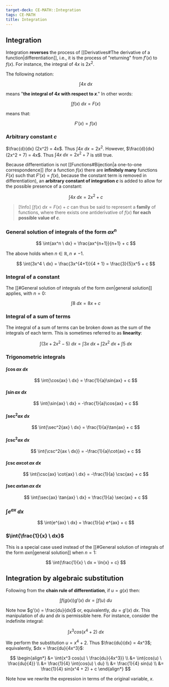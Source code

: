 ```yaml
---
target-deck: CE-MATH::Integration
tags: CE-MATH
title: Integration
---
```


## Integration

Integration **reverses** the process of [[Derivatives#The derivative of a function|differentiation]], i.e., it is the process of "returning" from $f'(x)$ to $f(x)$. For instance, the integral of $4x$ is $2x^2$. 

The following notation:

$$
\int{4x \ dx}
$$

means "**the integral of $4x$ with respect to $x$**." In other words:

$$
\int{f(x) \ dx} = F(x)
$$

means that:

$$
F'(x) = f(x)
$$

<!--ID: 1726484074440-->

### Arbitrary constant $c$

$\frac{d}{dx} (2x^2) = 4x$. Thus $\int{4x \ dx = 2x^2}$. However, $\frac{d}{dx} (2x^2 + 7) = 4x$. Thus $\int{4x \ dx = 2x^2 + 7}$ is still true.

Because differentiation is not [[Functions#Bijection|a one-to-one correspondence]] (for a function $f(x)$ there are **infinitely many** functions $F(x)$ such that $F'(x) = f(x)$, because the constant term is removed in differentiation), an **arbitrary constant of integration $c$** is added to allow for the possible presence of a constant:

$$
\int{4x \ dx} = 2x^2 + c
$$

>[!info] $\int{f(x) \ dx} = F(x) + c$ can thus be said to represent a **family** of functions, where there exists one antiderivative of $f(x)$ **for each possible value of $c$**.

<!--ID: 1726484074443-->

### General solution of integrals of the form $ax^n$

$$
\int{ax^n \ dx} = \frac{ax^{n+1}}{n+1} + c
$$

The above holds when $n \in \mathbb{R}, n \neq -1$.

$$
\int{3x^4 \ dx} = \frac{3x^{4+1}}{4 + 1} = \frac{3}{5}x^5 + c
$$

<!--ID: 1726484074447-->

### Integral of a constant

The [[#General solution of integrals of the form $ax n$|general solution]] applies, with $n = 0$:

$$
\int{8 \ dx} = 8x + c
$$

<!--ID: 1726484074451-->

### Integral of a sum of terms

The integral of a sum of terms can be broken down as the sum of the integrals of each term. This is sometimes referred to as **linearity**:

$$
\int{(3x + 2x^2 - 5) \ dx} = \int{3x \ dx} + \int{2x^2 \ dx} + \int{5 \ dx}
$$

<!--ID: 1726484074454-->

### Trigonometric integrals

<!--ID: 1726484074458-->
<!-- TODO: Some of these may be inaccurate -->

#### $\int{\cos{ax} \ dx}$

$$
\int{\cos{ax} \ dx} = \frac{1}{a}\sin{ax} + c
$$

<!--ID: 1726484074461-->

#### $\int{\sin{ax} \ dx}$

$$
\int{\sin{ax} \ dx} = -\frac{1}{a}\cos{ax} + c
$$

<!--ID: 1726484074465-->

#### $\int{\sec^2{ax} \ dx}$

$$
\int{\sec^2{ax} \ dx} = \frac{1}{a}\tan{ax} + c
$$

<!--ID: 1726484074468-->

#### $\int{\csc^2{ax \ dx}}$

$$
\int{\csc^2{ax \ dx}} = -\frac{1}{a}\cot{ax} + c
$$

<!--ID: 1726484074472-->

#### $\int{\csc{ax} \cot{ax} \ dx}$

$$
\int{\csc{ax} \cot{ax} \ dx} = -\frac{1}{a} \csc{ax} + c
$$

<!--ID: 1726484074476-->

#### $\int{\sec{ax} \tan{ax} \ dx}$

$$
\int{\sec{ax} \tan{ax} \ dx} = \frac{1}{a} \sec{ax} + c
$$

<!--ID: 1726484074479-->

### $\int{e^{ax} \ dx}$

$$
\int{e^{ax} \ dx} = \frac{1}{a} e^{ax} + c
$$

<!--ID: 1726484074482-->

### $\int{\frac{1}{x} \ dx}$

This is a special case used instead of the [[#General solution of integrals of the form $ax n$|general solution]] when $n = 1$:

$$
\int{\frac{1}{x} \ dx = \ln{x} + c}
$$

<!--ID: 1726484074485-->

## Integration by algebraic substitution

Following from the **chain rule of differentiation**, if $u = g(x)$ then:

$$
\int{f(g(x)) g'(x) \ dx} = \int{f(u) \ du}
$$

Note how $g'(x) = \frac{du}{dx}$ or, equivalently, $du = g'(x) \ dx$. This manipulation of $du$ and $dx$ is permissible here. For instance, consider the indefinite integral:

$$
\int{x^3 cos(x^4 + 2) \ dx}
$$

We perform the substitution $u = x^4 + 2$. Thus $\frac{du}{dx} = 4x^3$; equivalently, $dx = \frac{du}{4x^3}$:

$$
\begin{align*}
&= \int{x^3 cos(u) \ \frac{du}{4x^3}} \\
&= \int{cos(u) \ \frac{du}{4}} \\
&= \frac{1}{4} \int{cos(u) \ du} \\
&= \frac{1}{4} sin(u) \\
&= \frac{1}{4} sin(x^4 + 2) + c
\end{align*}
$$

Note how we rewrite the expression in terms of the original variable, $x$.

<!--ID: 1727924287948-->
